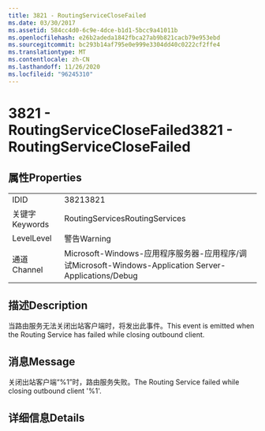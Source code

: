```yaml
---
title: 3821 - RoutingServiceCloseFailed
ms.date: 03/30/2017
ms.assetid: 584cc4d0-6c9e-4dce-b1d1-5bcc9a41011b
ms.openlocfilehash: e26b2adeda1842fbca27ab9b821cacb79e953ebd
ms.sourcegitcommit: bc293b14af795e0e999e3304dd40c0222cf2ffe4
ms.translationtype: MT
ms.contentlocale: zh-CN
ms.lasthandoff: 11/26/2020
ms.locfileid: "96245310"
---
```

# <a name="3821---routingserviceclosefailed"></a><span data-ttu-id="dfb8a-102">3821 - RoutingServiceCloseFailed</span><span class="sxs-lookup"><span data-stu-id="dfb8a-102">3821 - RoutingServiceCloseFailed</span></span>

## <a name="properties"></a><span data-ttu-id="dfb8a-103">属性</span><span class="sxs-lookup"><span data-stu-id="dfb8a-103">Properties</span></span>  
  
|||  
|-|-|  
|<span data-ttu-id="dfb8a-104">ID</span><span class="sxs-lookup"><span data-stu-id="dfb8a-104">ID</span></span>|<span data-ttu-id="dfb8a-105">3821</span><span class="sxs-lookup"><span data-stu-id="dfb8a-105">3821</span></span>|  
|<span data-ttu-id="dfb8a-106">关键字</span><span class="sxs-lookup"><span data-stu-id="dfb8a-106">Keywords</span></span>|<span data-ttu-id="dfb8a-107">RoutingServices</span><span class="sxs-lookup"><span data-stu-id="dfb8a-107">RoutingServices</span></span>|  
|<span data-ttu-id="dfb8a-108">Level</span><span class="sxs-lookup"><span data-stu-id="dfb8a-108">Level</span></span>|<span data-ttu-id="dfb8a-109">警告</span><span class="sxs-lookup"><span data-stu-id="dfb8a-109">Warning</span></span>|  
|<span data-ttu-id="dfb8a-110">通道</span><span class="sxs-lookup"><span data-stu-id="dfb8a-110">Channel</span></span>|<span data-ttu-id="dfb8a-111">Microsoft-Windows-应用程序服务器-应用程序/调试</span><span class="sxs-lookup"><span data-stu-id="dfb8a-111">Microsoft-Windows-Application Server-Applications/Debug</span></span>|  
  
## <a name="description"></a><span data-ttu-id="dfb8a-112">描述</span><span class="sxs-lookup"><span data-stu-id="dfb8a-112">Description</span></span>  

 <span data-ttu-id="dfb8a-113">当路由服务无法关闭出站客户端时，将发出此事件。</span><span class="sxs-lookup"><span data-stu-id="dfb8a-113">This event is emitted when the Routing Service has failed while closing outbound client.</span></span>  
  
## <a name="message"></a><span data-ttu-id="dfb8a-114">消息</span><span class="sxs-lookup"><span data-stu-id="dfb8a-114">Message</span></span>  

 <span data-ttu-id="dfb8a-115">关闭出站客户端“%1”时，路由服务失败。</span><span class="sxs-lookup"><span data-stu-id="dfb8a-115">The Routing Service failed while closing outbound client '%1'.</span></span>  
  
## <a name="details"></a><span data-ttu-id="dfb8a-116">详细信息</span><span class="sxs-lookup"><span data-stu-id="dfb8a-116">Details</span></span>
